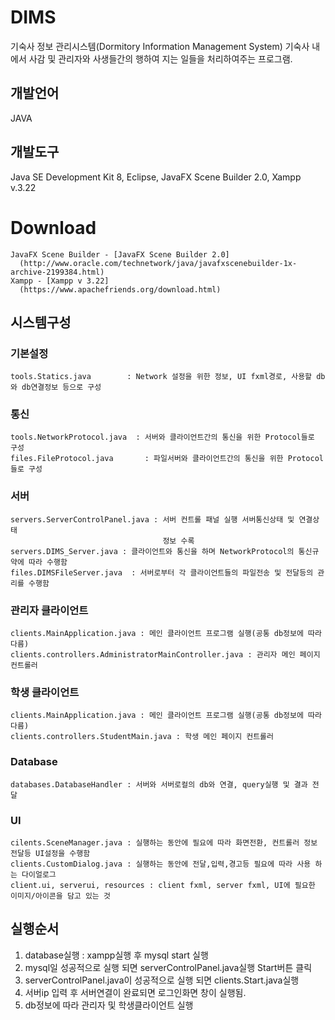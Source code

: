 # DIMS
  기숙사 정보 관리시스템(Dormitory Information Management System)
  기숙사 내에서 사감 및 관리자와 사생들간의 행하여 지는 일들을 처리하여주는 프로그램.
  
## 개발언어
JAVA
  
## 개발도구
   Java SE Development Kit 8, Eclipse, JavaFX Scene Builder 2.0, Xampp v.3.22
   # Download  
    JavaFX Scene Builder - [JavaFX Scene Builder 2.0]
      (http://www.oracle.com/technetwork/java/javafxscenebuilder-1x-archive-2199384.html)
    Xampp - [Xampp v 3.22]
      (https://www.apachefriends.org/download.html) 
      
## 시스템구성

### 기본설정
    tools.Statics.java        : Network 설정을 위한 정보, UI fxml경로, 사용할 db와 db연결정보 등으로 구성
    
### 통신
    tools.NetworkProtocol.java  : 서버와 클라이언트간의 통신을 위한 Protocol들로 구성
    files.FileProtocol.java       : 파일서버와 클라이언트간의 통신을 위한 Protocol들로 구성

### 서버                       
    servers.ServerControlPanel.java : 서버 컨트롤 패널 실행 서버통신상태 및 연결상태 
                                      정보 수록
    servers.DIMS_Server.java : 클라이언트와 통신을 하며 NetworkProtocol의 통신규약에 따라 수행함
    files.DIMSFileServer.java  : 서버로부터 각 클라이언트들의 파일전송 및 전달등의 관리를 수행함

### 관리자 클라이언트
    clients.MainApplication.java : 메인 클라이언트 프로그램 실행(공통 db정보에 따라 다름)
    clients.controllers.AdministratorMainController.java : 관리자 메인 페이지 컨트롤러
  
### 학생 클라이언트
    clients.MainApplication.java : 메인 클라이언트 프로그램 실행(공통 db정보에 따라 다름)
    clients.controllers.StudentMain.java : 학생 메인 페이지 컨트롤러
 
### Database
    databases.DatabaseHandler : 서버와 서버로컬의 db와 연결, query실행 및 결과 전달

### UI
    cilents.SceneManager.java : 실행하는 동안에 필요에 따라 화면전환, 컨트롤러 정보 전달등 UI설정을 수행함     
    clients.CustomDialog.java : 실행하는 동안에 전달,입력,경고등 필요에 따라 사용 하는 다이얼로그
    client.ui, serverui, resources : client fxml, server fxml, UI에 필요한 이미지/아이콘을 담고 있는 것
    
## 실행순서
   1. database실행 : xampp실행 후 mysql start 실행
   2. mysql일 성공적으로 실행 되면 serverControlPanel.java실행 Start버튼 클릭
   3. serverControlPanel.java이 성공적으로 실행 되면 clients.Start.java실행
   4. 서버ip 입력 후 서버연결이 완료되면 로그인화면 창이 실행됨.
   5. db정보에 따라 관리자 및 학생클라이언트 실행
